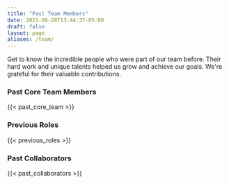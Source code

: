 ```yaml
---
title: "Past Team Members"
date: 2021-06-28T13:44:37-05:00
draft: false
layout: page
aliases: /team/
---
```


Get to know the incredible people who were part of our team before. Their hard work and unique talents helped us grow and achieve our goals. We're grateful for their valuable contributions.

### Past Core Team Members

<div class ="picture-grid">
{{< past_core_team >}}
</div>

### Previous Roles

<div class ="picture-grid">
{{< previous_roles >}}
</div>

### Past Collaborators

<div class ="picture-grid">
{{< past_collaborators >}}
</div>
